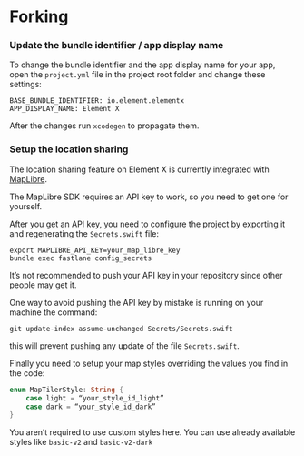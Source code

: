 # Forking

### Update the bundle identifier / app display name

To change the bundle identifier and the app display name for your app, open the `project.yml` file in the project root folder and change these settings:

```
BASE_BUNDLE_IDENTIFIER: io.element.elementx
APP_DISPLAY_NAME: Element X
```

After the changes run `xcodegen` to propagate them.

### Setup the location sharing

The location sharing feature on Element X is currently integrated with [MapLibre](https://maplibre.org).

The MapLibre SDK requires an API key to work, so you need to get one for yourself. 

After you get an API key, you need to configure the project by exporting it and regenerating the `Secrets.swift` file:

```
export MAPLIBRE_API_KEY=your_map_libre_key
bundle exec fastlane config_secrets
```

It’s not recommended to push your API key in your repository since other people may get it. 

One way to avoid pushing the API key by mistake is running on your machine the command: 
```
git update-index assume-unchanged Secrets/Secrets.swift
``` 
this will prevent pushing any update of the file `Secrets.swift`.

Finally you need to setup your map styles overriding the values you find in the code:

```swift
enum MapTilerStyle: String {
    case light = “your_style_id_light”
    case dark = “your_style_id_dark”
}
```

You aren’t required to use custom styles here. You can use already available styles like `basic-v2` and `basic-v2-dark`
